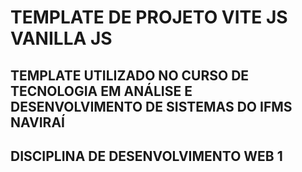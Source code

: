 # TEMPLATE DE PROJETO VITE JS VANILLA JS
## TEMPLATE UTILIZADO NO CURSO DE TECNOLOGIA EM ANÁLISE E DESENVOLVIMENTO DE SISTEMAS DO IFMS NAVIRAÍ
## DISCIPLINA DE DESENVOLVIMENTO WEB 1
